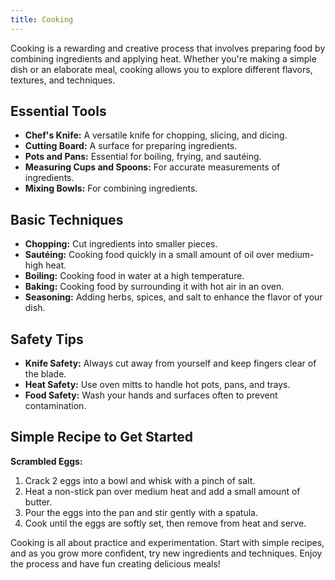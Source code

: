 ```yaml
---
title: Cooking
---
```


Cooking is a rewarding and creative process that involves preparing food by combining ingredients and applying heat. Whether you're making a simple dish or an elaborate meal, cooking allows you to explore different flavors, textures, and techniques.

## Essential Tools
- **Chef's Knife:** A versatile knife for chopping, slicing, and dicing.
- **Cutting Board:** A surface for preparing ingredients.
- **Pots and Pans:** Essential for boiling, frying, and sautéing.
- **Measuring Cups and Spoons:** For accurate measurements of ingredients.
- **Mixing Bowls:** For combining ingredients.

## Basic Techniques
- **Chopping:** Cut ingredients into smaller pieces.
- **Sautéing:** Cooking food quickly in a small amount of oil over medium-high heat.
- **Boiling:** Cooking food in water at a high temperature.
- **Baking:** Cooking food by surrounding it with hot air in an oven.
- **Seasoning:** Adding herbs, spices, and salt to enhance the flavor of your dish.

## Safety Tips
- **Knife Safety:** Always cut away from yourself and keep fingers clear of the blade.
- **Heat Safety:** Use oven mitts to handle hot pots, pans, and trays.
- **Food Safety:** Wash your hands and surfaces often to prevent contamination.

## Simple Recipe to Get Started
**Scrambled Eggs:**
1. Crack 2 eggs into a bowl and whisk with a pinch of salt.
2. Heat a non-stick pan over medium heat and add a small amount of butter.
3. Pour the eggs into the pan and stir gently with a spatula.
4. Cook until the eggs are softly set, then remove from heat and serve.

Cooking is all about practice and experimentation. Start with simple recipes, and as you grow more confident, try new ingredients and techniques. Enjoy the process and have fun creating delicious meals!
